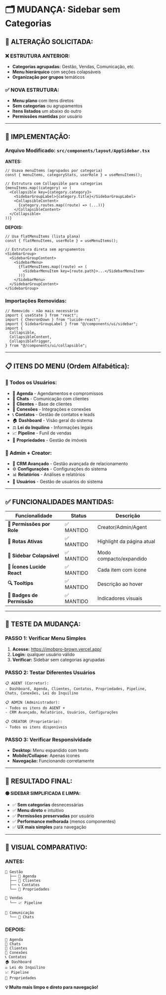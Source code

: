# 🗂️ MUDANÇA: Sidebar sem Categorias

## 🎯 **ALTERAÇÃO SOLICITADA:**

### **❌ ESTRUTURA ANTERIOR:**
- **Categorias agrupadas:** Gestão, Vendas, Comunicação, etc.
- **Menu hierárquico** com seções colapsáveis
- **Organização por grupos** temáticos

### **✅ NOVA ESTRUTURA:**  
- **Menu plano** com itens diretos
- **Sem categorias** ou agrupamentos
- **Itens listados** um abaixo do outro
- **Permissões mantidas** por usuário

---

## 🔧 **IMPLEMENTAÇÃO:**

### **Arquivo Modificado:** `src/components/layout/AppSidebar.tsx`

**ANTES:**
```tsx
// Usava menuItems (agrupados por categoria)
const { menuItems, categoryStats, userRole } = useMenuItems();

// Estrutura com Collapsible para categorias
{menuItems.map((category) => (
  <Collapsible key={category.category}>
    <SidebarGroupLabel>{category.title}</SidebarGroupLabel>
    <CollapsibleContent>
      {category.routes.map((route) => (...))}
    </CollapsibleContent>
  </Collapsible>
))}
```

**DEPOIS:**
```tsx
// Usa flatMenuItems (lista plana)
const { flatMenuItems, userRole } = useMenuItems();

// Estrutura direta sem agrupamentos
<SidebarGroup>
  <SidebarGroupContent>
    <SidebarMenu>
      {flatMenuItems.map((route) => (
        <SidebarMenuItem key={route.path}>...</SidebarMenuItem>
      ))}
    </SidebarMenu>
  </SidebarGroupContent>
</SidebarGroup>
```

### **Importações Removidas:**
```tsx
// Removido - não mais necessário
import { useState } from "react";
import { ChevronDown } from "lucide-react";
import { SidebarGroupLabel } from "@/components/ui/sidebar";
import {
  Collapsible,
  CollapsibleContent,
  CollapsibleTrigger,
} from "@/components/ui/collapsible";
```

---

## 📋 **ITENS DO MENU (Ordem Alfabética):**

### **🔐 Todos os Usuários:**
- 📅 **Agenda** - Agendamentos e compromissos
- 👥 **Chats** - Comunicação com clientes  
- 👤 **Clientes** - Base de clientes
- 🔗 **Conexões** - Integrações e conexões
- 📞 **Contatos** - Gestão de contatos e leads
- 🏠 **Dashboard** - Visão geral do sistema
- ⚖️ **Lei do Inquilino** - Informações legais
- 📈 **Pipeline** - Funil de vendas
- 🏢 **Propriedades** - Gestão de imóveis

### **🔐 Admin + Creator:**
- 🧠 **CRM Avançado** - Gestão avançada de relacionamento
- ⚙️ **Configurações** - Configurações do sistema  
- 📊 **Relatórios** - Análises e relatórios
- 👥 **Usuários** - Gestão de usuários do sistema

---

## ✅ **FUNCIONALIDADES MANTIDAS:**

| Funcionalidade | Status | Descrição |
|---------------|--------|-----------|
| **🔐 Permissões por Role** | ✅ MANTIDO | Creator/Admin/Agent |
| **🎯 Rotas Ativas** | ✅ MANTIDO | Highlight da página atual |
| **📱 Sidebar Colapsável** | ✅ MANTIDO | Modo compacto/expandido |
| **🎨 Ícones Lucide React** | ✅ MANTIDO | Cada item com ícone |
| **🔍 Tooltips** | ✅ MANTIDO | Descrição ao hover |
| **👑 Badges de Permissão** | ✅ MANTIDO | Indicadores visuais |

---

## 🧪 **TESTE DA MUDANÇA:**

### **PASSO 1: Verificar Menu Simples**
1. **Acesse:** https://imobpro-brown.vercel.app/
2. **Login:** qualquer usuário válido
3. **Verificar:** Sidebar sem categorias agrupadas

### **PASSO 2: Testar Diferentes Usuários**
```
📋 AGENT (Corretor):
- Dashboard, Agenda, Clientes, Contatos, Propriedades, Pipeline, Chats, Conexões, Lei do Inquilino

📋 ADMIN (Administrador):  
- Todos os itens do AGENT +
- CRM Avançado, Relatórios, Usuários, Configurações

📋 CREATOR (Proprietário):
- Todos os itens disponíveis
```

### **PASSO 3: Verificar Responsividade**
- **Desktop:** Menu expandido com texto
- **Mobile/Collapse:** Apenas ícones
- **Navegação:** Funcionando corretamente

---

## 🎊 **RESULTADO FINAL:**

**🟢 SIDEBAR SIMPLIFICADA E LIMPA:**

- ✅ **Sem categorias** desnecessárias
- ✅ **Menu direto** e intuitivo  
- ✅ **Permissões preservadas** por usuário
- ✅ **Performance melhorada** (menos componentes)
- ✅ **UX mais simples** para navegação

---

## 📱 **VISUAL COMPARATIVO:**

### **ANTES:**
```
📁 Gestão
  ├── 📅 Agenda
  ├── 👤 Clientes  
  ├── 📞 Contatos
  └── 🏢 Propriedades

📁 Vendas
  └── 📈 Pipeline

📁 Comunicação
  └── 💬 Chats
```

### **DEPOIS:**
```
📅 Agenda
💬 Chats
👤 Clientes  
🔗 Conexões
📞 Contatos
🏠 Dashboard
⚖️ Lei do Inquilino
📈 Pipeline
🏢 Propriedades
```

**💡 Muito mais limpo e direto para navegação!** 